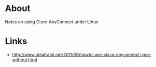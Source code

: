 # About

Notes on using Cisco AnyConnect under Linux

# Links

* http://www.ideatrash.net/2011/09/howto-use-cisco-anyconnect-vpn-without.html
